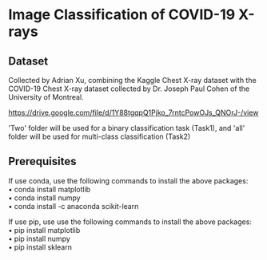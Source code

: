 # Image Classification of COVID-19 X-rays

## Dataset
Collected by Adrian Xu, combining the Kaggle Chest X-ray dataset with the COVID-19 Chest X-ray dataset collected by Dr. Joseph Paul Cohen of the University of Montreal.

https://drive.google.com/file/d/1Y88tgqpQ1Pjko_7rntcPowOJs_QNOrJ-/view

'Two' folder will be used for a binary classification task (Task1), and 'all' folder will be used for multi-class classification (Task2)

## Prerequisites
If use conda, use the following commands to install the above packages:\
•	conda install matplotlib\
•	conda install numpy \
•	conda install -c anaconda scikit-learn


If use pip, use use the following commands to install the above packages:\
•	pip install matplotlib \
•	pip install numpy \
•	pip install sklearn
